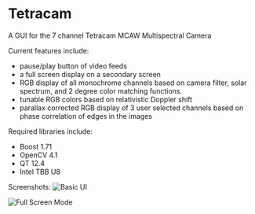 # Tetracam
A GUI for the 7 channel Tetracam MCAW Multispectral Camera

Current features include:

- pause/play button of video feeds
- a full screen display on a secondary screen
- RGB display of all monochrome channels based on camera filter, solar spectrum, and 2 degree color matching functions. 
- tunable RGB colors based on relativistic Doppler shift
- parallax corrected RGB display of 3 user selected channels based on phase correlation of edges in the images

Required libraries include:
- Boost 1.71
- OpenCV 4.1
- QT 12.4
- Intel TBB U8

Screenshots:
![Basic UI]()

![Full Screen Mode]()
